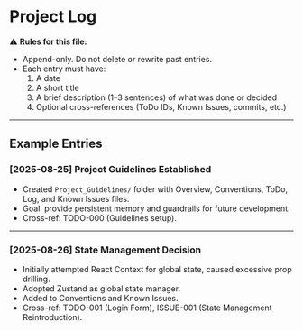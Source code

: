 # Project Log

⚠️ **Rules for this file:**
- Append-only. Do not delete or rewrite past entries.  
- Each entry must have:
  1. A date  
  2. A short title  
  3. A brief description (1–3 sentences) of what was done or decided  
  4. Optional cross-references (ToDo IDs, Known Issues, commits, etc.)

---

## Example Entries

### [2025-08-25] Project Guidelines Established
- Created `Project_Guidelines/` folder with Overview, Conventions, ToDo, Log, and Known Issues files.  
- Goal: provide persistent memory and guardrails for future development.  
- Cross-ref: TODO-000 (Guidelines setup).  

---

### [2025-08-26] State Management Decision
- Initially attempted React Context for global state, caused excessive prop drilling.  
- Adopted Zustand as global state manager.  
- Added to Conventions and Known Issues.  
- Cross-ref: TODO-001 (Login Form), ISSUE-001 (State Management Reintroduction).  